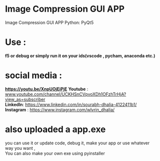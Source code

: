 # Image Compression GUI APP
 Image Compression GUI APP Python: PyQt5
# Use :
**f5 or debug or simply run it on your ids(vscode , pycham, anaconda etc.)**
# social media :
**https://youtu.be/XnpUOjEiPjE**
**Youtube** : www.youtube.com/channel/UCKHSnCVpvoXDh1OFzhTrHjA?view_as=subscriber
 <br />  **LinkedIn**: https://www.linkedin.com/in/sourabh-dhalia-4122411b1/
 <br /> **Instagram** : https://www.instagram.com/wlvrin_dhalia/

# also uploaded a app.exe 
you can use it or update code, debug it, make your app or use whatever way you want , <br /> 
You can also make your own exe using pyinstaller
